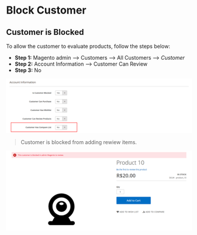 # Block Customer

## Customer is Blocked

To allow the customer to evaluate products, follow the steps below:
  - **Step 1:** Magento admin --> Customers --> All Customers --> _Customer_
  - **Step 2:** Account Information --> Customer Can Review
  - **Step 3:** No

![ScreenShot](https://github.com/santanaluc94/Magezil_CustomerBlock/blob/master/Readme/Images/en_US/settings-review.jpg)

> Customer is blocked from adding rewiew items.

![ScreenShot](https://github.com/santanaluc94/Magezil_CustomerBlock/blob/master/Readme/Images/en_US/05-review-products.jpg)
